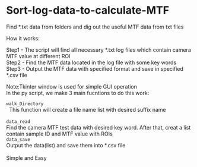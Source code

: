 # Sort-log-data-to-calculate-MTF
Find *.txt data from folders and dig out the useful MTF data from txt files

<h>How it works:</h>
    <div>Step1 - The script will find all necessary *.txt log files which contain camera MTF value at different ROI</div>
    <div>Step2 - Find the MTF data located in the log file with some key words</div>
    <div>Step3 - Output the MTF data with specified format and save in specified *.csv file</div>

Note:Tkinter window is used for simple GUI operation
<br>
In the py script, we make 3 main fucntions to do this work:

   <div><code>walk_Directory</code></div>
   This function will create a file name list with desired suffix name</div>
<br>
   <div><code>data_read</code></div>
   Find the camera MTF test data with desired key word. After that, creat a list contain sample ID and MTF value with ROIs
<br>
   <div><code>data_save</code></div>
   <div>Output the data(list) and save them into *.csv file</div>
<br>
Simple and Easy

